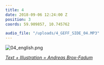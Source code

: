 ```yaml
---
title: 4
date: 2018-09-06 12:24:00 Z
position: 3
coords: 59.909857, 10.745762

audio_file: "/uploads/4_GEFF_SIDE_04.MP3"
---
```





![04_english.png](/uploads/04_english.png)



*[Text + Illustration = Andreas Brox-Fadum](https://www.linkedin.com/in/andreas-fadum-haugstad-213b8596/)*
